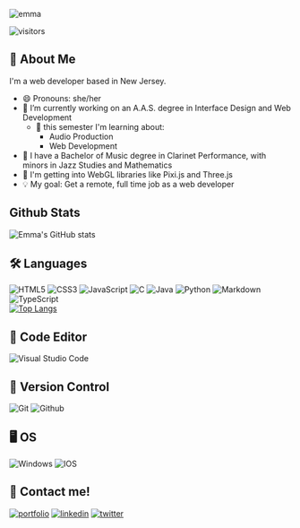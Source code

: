 ![emma](https://user-images.githubusercontent.com/62446436/132111456-7bd6acd2-550f-481a-b8a3-9c37381387ea.gif)

![visitors](https://visitor-badge.glitch.me/badge?page_id=emgrey02.emgrey02&left_color=blue&right_color=purple)
    
## 🚀 About Me 
I'm a web developer based in New Jersey.
- 😄 Pronouns: she/her
- 🔭 I’m currently working on an A.A.S. degree in Interface Design and Web Development
    - 🌱 this semester I'm learning about:
        - Audio Production
        - Web Development
- :musical_note: I have a Bachelor of Music degree in Clarinet Performance, with minors in Jazz Studies and Mathematics
- :purple_heart: I'm getting into WebGL libraries like Pixi.js and Three.js
- 💡 My goal: Get a remote, full time job as a web developer

## Github Stats
![Emma's GitHub stats](https://github-stats-alpha.vercel.app/api/?username=emgrey02&cc=8972AC&tc=000&ic=fff&bc=8972AC)

## 🛠 Languages
![HTML5](https://img.shields.io/badge/html5-%23E34F26.svg?style=for-the-badge&logo=html5&logoColor=white) ![CSS3](https://img.shields.io/badge/css3-%231572B6.svg?style=for-the-badge&logo=css3&logoColor=white) ![JavaScript](https://img.shields.io/badge/javascript-%23323330.svg?style=for-the-badge&logo=javascript&logoColor=%23F7DF1E) ![C](https://img.shields.io/badge/c-%2300599C.svg?style=for-the-badge&logo=c&logoColor=white) ![Java](https://img.shields.io/badge/java-%23ED8B00.svg?style=for-the-badge&logo=java&logoColor=white) ![Python](https://img.shields.io/badge/python-3670A0?style=for-the-badge&logo=python&logoColor=ffdd54) ![Markdown](https://img.shields.io/badge/markdown-%23000000.svg?style=for-the-badge&logo=markdown&logoColor=white) ![TypeScript](https://img.shields.io/badge/typescript-%23007ACC.svg?style=for-the-badge&logo=typescript&logoColor=white) <br>
[![Top Langs](https://github-readme-stats.vercel.app/api/top-langs/?username=emgrey02&layout=compact&bg_color=8972AC&title_color=000&hide_border=true&text_color=000)](https://github.com/emgrey02/github-readme-stats)

## :page_with_curl: Code Editor
![Visual Studio Code](https://img.shields.io/badge/Visual%20Studio%20Code-0078d7.svg?style=for-the-badge&logo=visual-studio-code&logoColor=white)

## :floppy_disk: Version Control
![Git](https://img.shields.io/badge/git-%23F05033.svg?style=for-the-badge&logo=git&logoColor=white) ![Github](https://img.shields.io/badge/GitHub-100000?style=for-the-badge&logo=github&logoColor=white)

## :desktop_computer: OS
![Windows](https://img.shields.io/badge/Windows-0078D6?style=for-the-badge&logo=windows&logoColor=white) ![IOS](https://img.shields.io/badge/iOS-000000?style=for-the-badge&logo=ios&logoColor=white) 

## 🔗 Contact me!
[![portfolio](https://img.shields.io/badge/my_portfolio-000?style=for-the-badge&logo=ko-fi&logoColor=white)](https://emgrey02.github.io/)
[![linkedin](https://img.shields.io/badge/linkedin-0A66C2?style=for-the-badge&logo=linkedin&logoColor=white)](https://www.linkedin.com/in/emma-grey-289321190/)
[![twitter](https://img.shields.io/badge/twitter-1DA1F2?style=for-the-badge&logo=twitter&logoColor=white)](https://twitter.com/greyypse)


